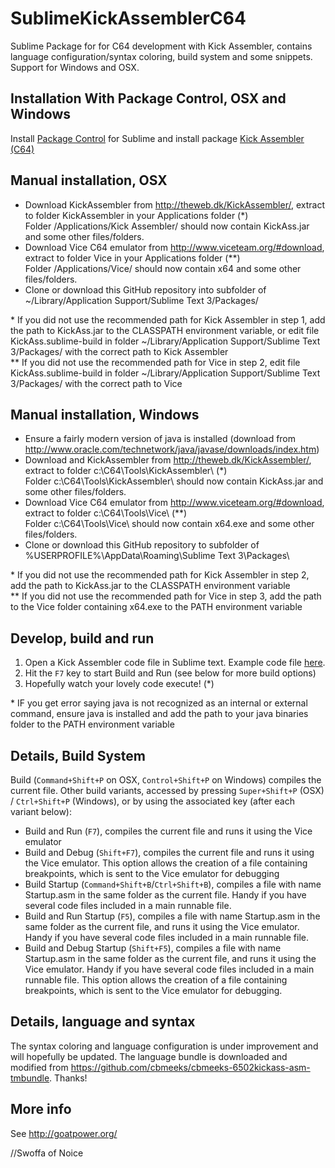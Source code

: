 SublimeKickAssemblerC64
=======================
Sublime Package for for C64 development with Kick Assembler, 
contains language configuration/syntax coloring, build system and some snippets. Support for Windows and OSX.

Installation With Package Control, OSX and Windows
-----------------
Install [Package Control](https://sublime.wbond.net/) for Sublime and install package [Kick Assembler (C64)](https://sublime.wbond.net/packages/Kick%20Assembler%20(C64))

Manual installation, OSX
-----------------
 - Download KickAssembler from http://theweb.dk/KickAssembler/, extract to folder KickAssembler in your Applications folder (\*)  
   Folder /Applications/Kick Assembler/ should now contain KickAss.jar and some other files/folders.
 - Download Vice C64 emulator from http://www.viceteam.org/#download, extract to folder Vice in your Applications folder (\**)  
   Folder /Applications/Vice/ should now contain x64 and some other files/folders.
 - Clone or download this GitHub repository into subfolder of ~/Library/Application Support/Sublime Text 3/Packages/  

\* If you did not use the recommended path for Kick Assembler in step 1, add the path to KickAss.jar to the CLASSPATH environment variable, or edit file KickAss.sublime-build in folder ~/Library/Application Support/Sublime Text 3/Packages/ with the correct path to Kick Assembler  
\*\* If you did not use the recommended path for Vice in step 2, edit file KickAss.sublime-build in folder ~/Library/Application Support/Sublime Text 3/Packages/ with the correct path to Vice

Manual installation, Windows
---------------------
 - Ensure a fairly modern version of java is installed (download from http://www.oracle.com/technetwork/java/javase/downloads/index.htm)
 - Download and KickAssembler from http://theweb.dk/KickAssembler/, extract to folder c:\C64\Tools\KickAssembler\ (\*)  
   Folder c:\C64\Tools\KickAssembler\ should now contain KickAss.jar and some other files/folders.
 - Download Vice C64 emulator from http://www.viceteam.org/#download, extract to folder c:\C64\Tools\Vice\ (\*\*)  
   Folder c:\C64\Tools\Vice\ should now contain x64.exe and some other files/folders.
 - Clone or download this GitHub repository to subfolder of %USERPROFILE%\AppData\Roaming\Sublime Text 3\Packages\  

\* If you did not use the recommended path for Kick Assembler in step 2, add the path to KickAss.jar to the CLASSPATH environment variable  
\*\* If you did not use the recommended path for Vice in step 3, add the path to the Vice folder containing x64.exe to the PATH environment variable

Develop, build and run
----------------------
 1. Open a Kick Assembler code file in Sublime text. Example code file [here](https://dl.dropbox.com/s/cl7391x5hqwk8zf/GoatPowerExample.asm?dl=1).
 2. Hit the `F7` key to start Build and Run (see below for more build options)
 3. Hopefully watch your lovely code execute! (\*)

\* IF you get error saying java is not recognized as an internal or external command, ensure java is installed and add the path to your java binaries folder to the PATH environment variable

Details, Build System
---------------------
Build (`Command+Shift+P` on OSX, `Control+Shift+P` on Windows) compiles the current file.
Other build variants, accessed by pressing `Super+Shift+P` (OSX) / `Ctrl+Shift+P` (Windows), or by using the associated key (after each variant below):

 - Build and Run (`F7`), compiles the current file and runs it using the Vice emulator
 - Build and Debug (`Shift+F7`), compiles the current file and runs it using the Vice emulator. This option allows the creation of a file containing breakpoints, which is sent to the Vice emulator for debugging
 - Build Startup (`Command+Shift+B`/`Ctrl+Shift+B`), compiles a file with name Startup.asm in the same folder as the current file. Handy if you have several code files included in a main runnable file.
 - Build and Run Startup (`F5`), compiles a file with name Startup.asm in the same folder as the current file, and runs it using the Vice emulator. Handy if you have several code files included in a main runnable file.
 - Build and Debug Startup (`Shift+F5`), compiles a file with name Startup.asm in the same folder as the current file, and runs it using the Vice emulator. Handy if you have several code files included in a main runnable file. This option allows the creation of a file containing breakpoints, which is sent to the Vice emulator for debugging.

Details, language and syntax
----------------------------
The syntax coloring and language configuration is under improvement and will hopefully be updated. 
The language bundle is downloaded and modified from https://github.com/cbmeeks/cbmeeks-6502kickass-asm-tmbundle. Thanks!

More info
---------
See http://goatpower.org/



//Swoffa of Noice
